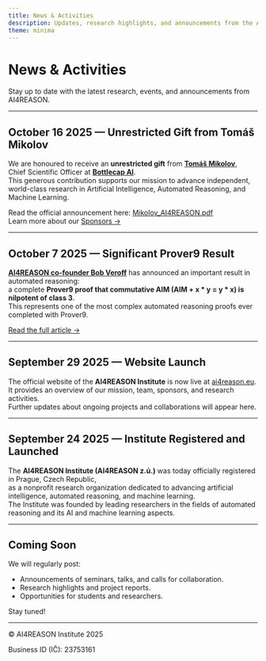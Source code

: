 ```yaml
---
title: News & Activities
description: Updates, research highlights, and announcements from the AI4REASON Institute
theme: minima
---
```


# News & Activities

Stay up to date with the latest research, events, and announcements from AI4REASON.

---

## October 16 2025 — Unrestricted Gift from Tomáš Mikolov  
We are honoured to receive an **unrestricted gift** from [**Tomáš Mikolov**](https://en.wikipedia.org/wiki/Tom%C3%A1%C5%A1_Mikolov),  
Chief Scientific Officer at [**Bottlecap AI**](https://bottlecapai.com/).  
This generous contribution supports our mission to advance independent, world-class research in Artificial Intelligence, Automated Reasoning, and Machine Learning.  

Read the official announcement here: [Mikolov_AI4REASON.pdf](https://ai4reason.eu/Mikolov_AI4REASON.pdf)  
Learn more about our [Sponsors →](sponsors.md)

---

## October 7 2025 — Significant Prover9 Result
**[AI4REASON co-founder Bob Veroff](https://www.cs.unm.edu/~veroff/)** has announced an important result  in automated reasoning:  
a complete **Prover9 proof that commutative AIM (AIM + x * y = y * x) is nilpotent of class 3**.  
This represents one of the most complex automated reasoning proofs ever completed with Prover9.  

[Read the full article →](veroff-aim-proof.md)

---

## September 29 2025 — Website Launch  
The official website of the **AI4REASON Institute** is now live at [ai4reason.eu](https://ai4reason.eu).  
It provides an overview of our mission, team, sponsors, and research activities.  
Further updates about ongoing projects and collaborations will appear here.

---

## September 24 2025 — Institute Registered and Launched  
The **AI4REASON Institute (AI4REASON z.ú.)** was today officially registered in Prague, Czech Republic,  
as a nonprofit research organization dedicated to advancing artificial intelligence, automated reasoning, and machine learning.  
The Institute was founded by leading researchers in the fields of automated reasoning and its AI and machine learning aspects.

---

## Coming Soon  
We will regularly post:  
- Announcements of seminars, talks, and calls for collaboration.  
- Research highlights and project reports.  
- Opportunities for students and researchers.  

Stay tuned!

---

© AI4REASON Institute 2025  

Business ID (IČ): 23753161